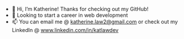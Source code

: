 - 👋 Hi, I’m Katherine! Thanks for checking out my GitHub!
- 👀 Looking to start a career in web development
- 📫 You can email me @ katherine.law2@gmail.com or check out my LinkedIn @ www.linkedin.com/in/katlawdev

<!---
kattlaw/kattlaw is a ✨ special ✨ repository because its `README.md` (this file) appears on your GitHub profile.
You can click the Preview link to take a look at your changes.
--->
